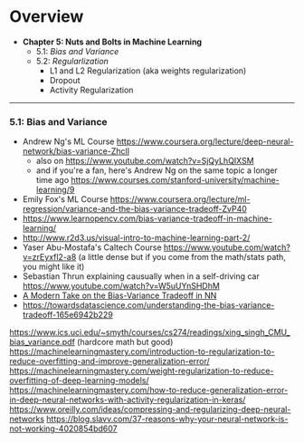 # Overview

- **Chapter 5: Nuts and Bolts in Machine Learning** 
  - 5.1: *Bias and Variance*
  - 5.2: *Regularlization*
    - L1 and L2 Regularization (aka weights regularization)
    - Dropout
    - Activity Regularization

----


### 5.1: Bias and Variance

 - Andrew Ng's ML Course https://www.coursera.org/lecture/deep-neural-network/bias-variance-ZhclI 
   - also on https://www.youtube.com/watch?v=SjQyLhQIXSM
   - and if you're a fan, here's Andrew Ng on the same topic a longer time ago https://www.courses.com/stanford-university/machine-learning/9 
 - Emily Fox's ML Course https://www.coursera.org/lecture/ml-regression/variance-and-the-bias-variance-tradeoff-ZvP40
 - https://www.learnopencv.com/bias-variance-tradeoff-in-machine-learning/
 - http://www.r2d3.us/visual-intro-to-machine-learning-part-2/
 - Yaser Abu-Mostafa's Caltech Course https://www.youtube.com/watch?v=zrEyxfl2-a8 (a little dense but if you come from the math/stats path, you might like it)
 - Sebastian Thrun explaining causually when in a self-driving car https://www.youtube.com/watch?v=W5uUYnSHDhM 
 - [A Modern Take on the Bias-Variance Tradeoff in NN](https://arxiv.org/pdf/1810.08591.pdf)
 - https://towardsdatascience.com/understanding-the-bias-variance-tradeoff-165e6942b229
 
 
 
 https://www.ics.uci.edu/~smyth/courses/cs274/readings/xing_singh_CMU_bias_variance.pdf (hardcore math but good)
 https://machinelearningmastery.com/introduction-to-regularization-to-reduce-overfitting-and-improve-generalization-error/
 https://machinelearningmastery.com/weight-regularization-to-reduce-overfitting-of-deep-learning-models/
 https://machinelearningmastery.com/how-to-reduce-generalization-error-in-deep-neural-networks-with-activity-regularization-in-keras/
 https://www.oreilly.com/ideas/compressing-and-regularizing-deep-neural-networks
 https://blog.slavv.com/37-reasons-why-your-neural-network-is-not-working-4020854bd607

